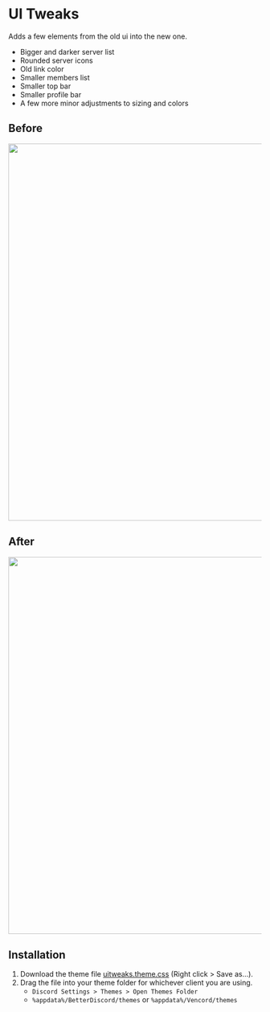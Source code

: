 # UI Tweaks

Adds a few elements from the old ui into the new one.
- Bigger and darker server list
- Rounded server icons
- Old link color
- Smaller members list
- Smaller top bar
- Smaller profile bar
- A few more minor adjustments to sizing and colors

## Before
<img width=750 src="https://dabluee.github.io/discord-themes/assets/before.png">

## After
<img width=750 src="https://dabluee.github.io/discord-themes/assets/after.png">

## Installation

1. Download the theme file [uitweaks.theme.css](https://raw.githubusercontent.com/dabluee/discord-themes/refs/heads/main/uitweaks.theme.css) (Right click > Save as...).
2. Drag the file into your theme folder for whichever client you are using.
    - `Discord Settings > Themes > Open Themes Folder`
    - `%appdata%/BetterDiscord/themes` or `%appdata%/Vencord/themes`